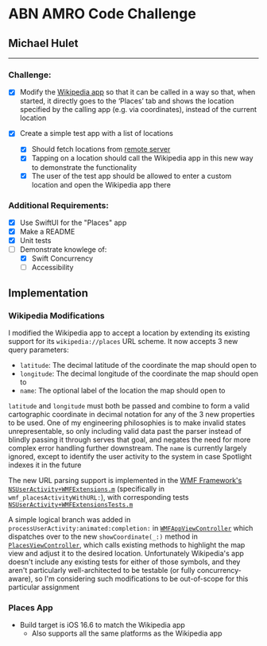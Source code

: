 # ABN AMRO Code Challenge
## Michael Hulet

---

### Challenge:

 - [x] Modify the [Wikipedia app](https://github.com/wikimedia/wikipedia-ios) so that it can be called in a way so that, when started, it directly goes to the ‘Places’ tab and shows the location specified by the calling app (e.g. via coordinates), instead of the current location

- [x] Create a simple test app with a list of locations
    - [x] Should fetch locations from [remote server](https://raw.githubusercontent.com/abnamrocoesd/assignment-ios/main/locations.json)
    - [x] Tapping on a location should call the Wikipedia app in this new way to
demonstrate the functionality
    - [x] The user of the test app should be allowed to enter a custom location and open
the Wikipedia app there

### Additional Requirements:

- [x] Use SwiftUI for the "Places" app
- [x] Make a README
- [x] Unit tests
- [ ] Demonstrate knowlege of:
    - [x] Swift Concurrency
    - [ ] Accessibility

## Implementation
### Wikipedia Modifications

I modified the Wikipedia app to accept a location by extending its existing support for its `wikipedia://places` URL scheme. It now accepts 3 new query parameters:

- `latitude`: The decimal latitude of the coordinate the map should open to
- `longitude`: The decimal longitude of the coordinate the map should open to
- `name`: The optional label of the location the map should open to

`latitude` and `longitude` must both be passed and combine to form a valid cartographic coordinate in decimal notation for any of the 3 new properties to be used. One of my engineering philosophies is to make invalid states unrepresentable, so only including valid data past the parser instead of blindly passing it through serves that goal, and negates the need for more complex error handling further downstream. The `name` is currently largely ignored, except to identify the user activity to the system in case Spotlight indexes it in the future

The new URL parsing support is implemented in the [WMF Framework's `NSUserActivity+WMFExtensions.m`](wikipedia-ios/Wikipedia/Code/NSUserActivity+WMFExtensions.m) (specifically in `wmf_placesActivityWithURL:`), with corresponding tests [`NSUserActivity+WMFExtensionsTests.m`](wikipedia-ios/WikipediaUnitTests/Code/NSUserActivity+WMFExtensionsTest.m)

A simple logical branch was added in `processUserActivity:animated:completion:` in [`WMFAppViewController`](wikipedia-ios/Wikipedia/Code/WMFAppViewController.m) which dispatches over to the new `showCoordinate(_:)` method in [`PlacesViewController`](wikipedia-ios/Wikipedia/Code/PlacesViewController.swift), which calls existing methods to highlight the map view and adjust it to the desired location. Unfortunately Wikipedia's app doesn't include any existing tests for either of those symbols, and they aren't particularly well-architected to be testable (or fully concurrency-aware), so I'm considering such modifications to be out-of-scope for this particular assignment

### Places App

- Build target is iOS 16.6 to match the Wikipedia app
    - Also supports all the same platforms as the Wikipedia app
